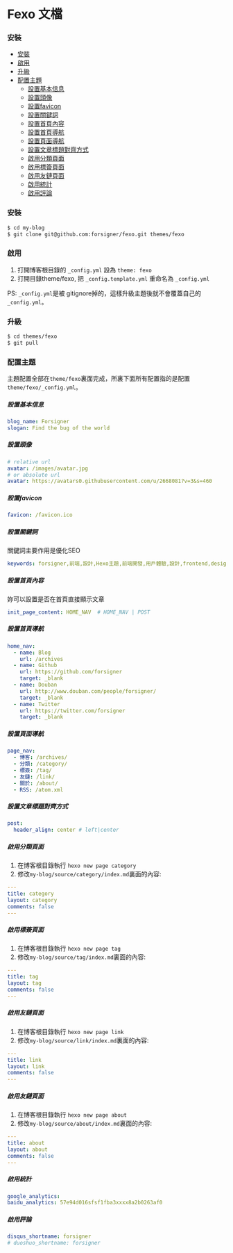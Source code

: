 # Fexo 文檔

### 安裝
- [安裝](#安裝)
- [啟用](#啟用)
- [升級](#升級)
- [配置主題](#配置主題)
  - [設置基本信息](#設置基本信息)
  - [設置頭像](#設置頭像)
  - [設置favicon](#設置favicon)
  - [設置關鍵詞](#設置關鍵詞)
  - [設置首頁內容](#設置首頁內容)
  - [設置首頁導航](#設置首頁導航)
  - [設置頁面導航](#設置頁面導航)
  - [設置文章標題對齊方式](#設置文章標題對齊方式)
  - [啟用分類頁面](#啟用分類頁面)
  - [啟用標簽頁面](#啟用標簽頁面)
  - [啟用友鏈頁面](#啟用友鏈頁面)
  - [啟用統計](#啟用統計)
  - [啟用評論](#啟用評論)


### 安裝

```bash
$ cd my-blog
$ git clone git@github.com:forsigner/fexo.git themes/fexo
```

### 啟用

1. 打開博客根目錄的 `_config.yml` 設為 `theme: fexo`
2. 打開目錄theme/fexo, 把 `_config.template.yml` 重命名為 `_config.yml`

PS: `_config.yml`是被 gitignore掉的，這樣升級主題後就不會覆蓋自己的`_config.yml`。

### 升級

```bash
$ cd themes/fexo
$ git pull
```

### 配置主題

主題配置全部在`theme/fexo`裏面完成，所裏下面所有配置指的是配置`theme/fexo/_config.yml`。

##### 設置基本信息
```yml
blog_name: Forsigner
slogan: Find the bug of the world
```

##### 設置頭像

``` yml
# relative url
avatar: /images/avatar.jpg
# or absolute url
avatar: https://avatars0.githubusercontent.com/u/2668081?v=3&s=460
```

##### 設置favicon

``` yml
favicon: /favicon.ico
```

##### 設置關鍵詞

關鍵詞主要作用是優化SEO

```yml
keywords: forsigner,前端,設計,Hexo主題,前端開發,用戶體驗,設計,frontend,design,nodejs,JavaScript
```

##### 設置首頁內容

妳可以設置是否在首頁直接顯示文章

```yml
init_page_content: HOME_NAV  # HOME_NAV | POST
```

##### 設置首頁導航

```yml
home_nav:
  - name: Blog
    url: /archives
  - name: Github
    url: https://github.com/forsigner
    target: _blank
  - name: Douban
    url: http://www.douban.com/people/forsigner/
    target: _blank
  - name: Twitter
    url: https://twitter.com/forsigner
    target: _blank

```

##### 設置頁面導航

```yml
page_nav:
  - 博客: /archives/
  - 分類: /category/
  - 標簽: /tag/
  - 友鏈: /link/
  - 關於: /about/
  - RSS: /atom.xml
```

##### 設置文章標題對齊方式

```yml
post:
  header_align: center # left|center
```

##### 啟用分類頁面

1. 在博客根目錄執行 `hexo new page category`
2. 修改`my-blog/source/category/index.md`裏面的內容:

```yml
---
title: category
layout: category
comments: false
---
```

##### 啟用標簽頁面

1. 在博客根目錄執行 `hexo new page tag`
2. 修改`my-blog/source/tag/index.md`裏面的內容:

```yml
---
title: tag
layout: tag
comments: false
---
```

##### 啟用友鏈頁面

1. 在博客根目錄執行 `hexo new page link`
2. 修改`my-blog/source/link/index.md`裏面的內容:

```yml
---
title: link
layout: link
comments: false
---
```

##### 啟用友鏈頁面

1. 在博客根目錄執行 `hexo new page about`
2. 修改`my-blog/source/about/index.md`裏面的內容:

```yml
---
title: about
layout: about
comments: false
---
```

##### 啟用統計

```yml
google_analytics:
baidu_analytics: 57e94d016sfsf1fba3xxxx8a2b0263af0
```

##### 啟用評論

```yml
disqus_shortname: forsigner
# duoshuo_shortname: forsigner
```
